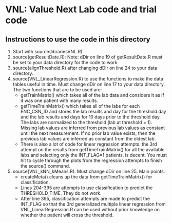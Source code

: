 # VNL: Value Next Lab code and trial code
## Instructions to use the code in this directory
1. Start with source(librariesVNL.R)
2. source(getResultDate.R): Note:  dDir on line 19 of getResultDate.R must be set to your data directory for the code to work
3. source(alignThreshold.R) after changing dDir on line 24 to your data directory.
4. source(VNL_LinearRegression.R) to use the functions to make the data tables useful in time. Must change dDir on line 17 to your data directory. The two functions that are to be used are:
	* getTrainMatrix() which takes all of the lab data and considers it as if it was one patient with many results. 
	* getTimeTrainMatrix() which takes all of the labs for each ENC_CSN_ID and stores the lab results and day for the threshold day and the lab results and days for 10 days prior to the threshold day. The labs are normalized to the threshold (lab at threshold = 1). Missing lab values are inferred from previous lab values as constant until the next measurement. If no prior lab value exists, then the previous lab values are inferred as constant from the oldest lab.
	* There is also a lot of code for linear regression attempts. the 3rd attempt on the results from getTimeTrainMatrix() for all the available labs and selecting only the INT_FLAG=1 patients, is decent. You must hit <Return> to cycle through the plots from the regression attempts to finish the source() command.
5. source(VNL_kNN_kMeans.R). Must change dDir on line 25. Main points:
	* createMeta() cleans up the data from getTimeTrainMatrix() for classification.
	* Lines 204-395 are attempts to use classification to predict the THRESHOLD_TIME. They do not work.
	* After line 395, classification attempts are made to predict the INT_FLAG so that the 3rd generalized multiple linear regression from VNL_LinearRegression.R can be used without prior knowledge on whether the patient will cross the threshold. 
